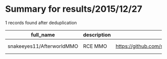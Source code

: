
# Summary for results/2015/12/27
    
1 records found after deduplication

| full_name | description | html_url | matched_list | matched_count | pushed_at | size | stargazers_count | language | forks_count |
|---------------------------|---------------|----------------------------------------------|----------------|-----------------|---------------------------|--------|--------------------|------------|---------------|
| snakeeyes11/AfterworldMMO | RCE MMO | https://github.com/snakeeyes11/AfterworldMMO | ['rce'] | 1 | 2015-12-27 10:15:20+00:00 | 0 | 0 | nan | 0 |

